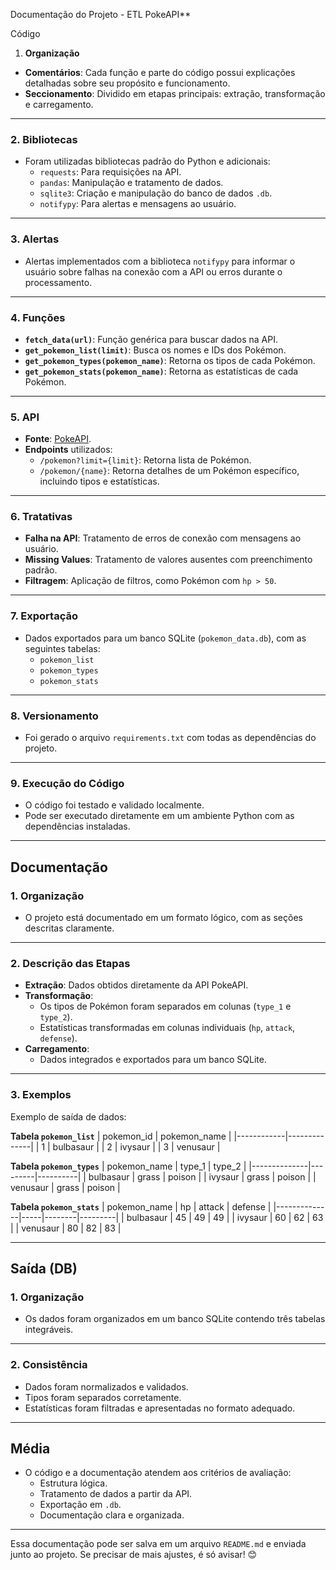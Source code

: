 Documentação do Projeto - ETL PokeAPI**

Código

1. **Organização**
- **Comentários**: Cada função e parte do código possui explicações detalhadas sobre seu propósito e funcionamento.
- **Seccionamento**: Dividido em etapas principais: extração, transformação e carregamento.

---

### 2. **Bibliotecas**
- Foram utilizadas bibliotecas padrão do Python e adicionais:
  - `requests`: Para requisições na API.
  - `pandas`: Manipulação e tratamento de dados.
  - `sqlite3`: Criação e manipulação do banco de dados `.db`.
  - `notifypy`: Para alertas e mensagens ao usuário.

---

### 3. **Alertas**
- Alertas implementados com a biblioteca `notifypy` para informar o usuário sobre falhas na conexão com a API ou erros durante o processamento.

---

### 4. **Funções**
- **`fetch_data(url)`**: Função genérica para buscar dados na API.
- **`get_pokemon_list(limit)`**: Busca os nomes e IDs dos Pokémon.
- **`get_pokemon_types(pokemon_name)`**: Retorna os tipos de cada Pokémon.
- **`get_pokemon_stats(pokemon_name)`**: Retorna as estatísticas de cada Pokémon.

---

### 5. **API**
- **Fonte**: [PokeAPI](https://pokeapi.co/).
- **Endpoints** utilizados:
  - `/pokemon?limit={limit}`: Retorna lista de Pokémon.
  - `/pokemon/{name}`: Retorna detalhes de um Pokémon específico, incluindo tipos e estatísticas.

---

### 6. **Tratativas**
- **Falha na API**: Tratamento de erros de conexão com mensagens ao usuário.
- **Missing Values**: Tratamento de valores ausentes com preenchimento padrão.
- **Filtragem**: Aplicação de filtros, como Pokémon com `hp > 50`.

---

### 7. **Exportação**
- Dados exportados para um banco SQLite (`pokemon_data.db`), com as seguintes tabelas:
  - `pokemon_list`
  - `pokemon_types`
  - `pokemon_stats`

---

### 8. **Versionamento**
- Foi gerado o arquivo `requirements.txt` com todas as dependências do projeto.

---

### 9. **Execução do Código**
- O código foi testado e validado localmente.
- Pode ser executado diretamente em um ambiente Python com as dependências instaladas.

---

## **Documentação**

### 1. **Organização**
- O projeto está documentado em um formato lógico, com as seções descritas claramente.

---

### 2. **Descrição das Etapas**
- **Extração**: Dados obtidos diretamente da API PokeAPI.
- **Transformação**: 
  - Os tipos de Pokémon foram separados em colunas (`type_1` e `type_2`).
  - Estatísticas transformadas em colunas individuais (`hp`, `attack`, `defense`).
- **Carregamento**: 
  - Dados integrados e exportados para um banco SQLite.

---

### 3. **Exemplos**
Exemplo de saída de dados:

**Tabela `pokemon_list`**
| pokemon_id | pokemon_name |
|------------|--------------|
| 1          | bulbasaur    |
| 2          | ivysaur      |
| 3          | venusaur     |

**Tabela `pokemon_types`**
| pokemon_name | type_1  | type_2   |
|--------------|---------|----------|
| bulbasaur    | grass   | poison   |
| ivysaur      | grass   | poison   |
| venusaur     | grass   | poison   |

**Tabela `pokemon_stats`**
| pokemon_name | hp  | attack | defense |
|--------------|-----|--------|---------|
| bulbasaur    | 45  | 49     | 49      |
| ivysaur      | 60  | 62     | 63      |
| venusaur     | 80  | 82     | 83      |

---

## **Saída (DB)**

### 1. **Organização**
- Os dados foram organizados em um banco SQLite contendo três tabelas integráveis.

---

### 2. **Consistência**
- Dados foram normalizados e validados.
- Tipos foram separados corretamente.
- Estatísticas foram filtradas e apresentadas no formato adequado.

---

## **Média**
- O código e a documentação atendem aos critérios de avaliação:
  - Estrutura lógica.
  - Tratamento de dados a partir da API.
  - Exportação em `.db`.
  - Documentação clara e organizada.

---

Essa documentação pode ser salva em um arquivo `README.md` e enviada junto ao projeto. Se precisar de mais ajustes, é só avisar! 😊
